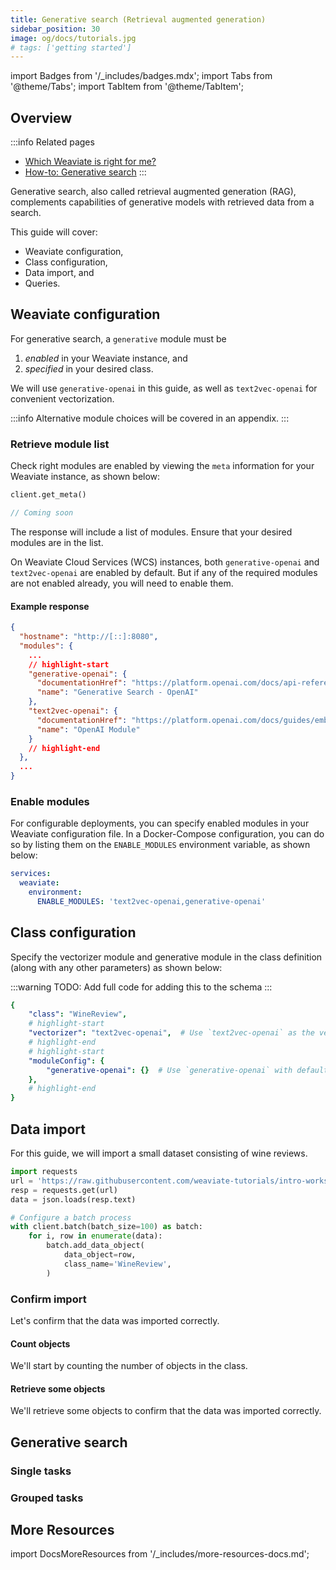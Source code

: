 ```yaml
---
title: Generative search (Retrieval augmented generation)
sidebar_position: 30
image: og/docs/tutorials.jpg
# tags: ['getting started']
---
```


import Badges from '/_includes/badges.mdx';
import Tabs from '@theme/Tabs';
import TabItem from '@theme/TabItem';

<Badges/>

## Overview

:::info Related pages
- [Which Weaviate is right for me?](./which-weaviate.md)
- [How-to: Generative search](../search/generative.md)
:::

Generative search, also called retrieval augmented generation (RAG), complements capabilities of generative models with retrieved data from a search.

This guide will cover:

- Weaviate configuration,
- Class configuration,
- Data import, and
- Queries.

## Weaviate configuration

For generative search, a `generative` module must be
1. *enabled* in your Weaviate instance, and
2. *specified* in your desired class.

We will use `generative-openai` in this guide, as well as `text2vec-openai` for convenient vectorization.

:::info Alternative module choices will be covered in an appendix.
:::

### Retrieve module list

Check right modules are enabled by viewing the `meta` information for your Weaviate instance, as shown below:

<Tabs groupId="languages">
<TabItem value="py" label="Python">

```python
client.get_meta()
```

</TabItem>
<TabItem value="ts" label="JavaScript/TypeScript">

```ts
// Coming soon
```

</TabItem>
</Tabs>

The response will include a list of modules. Ensure that your desired modules are in the list.

On Weaviate Cloud Services (WCS) instances, both `generative-openai` and `text2vec-openai` are enabled by default. But if any of the required modules are not enabled already, you will need to enable them.

#### Example response

```json
{
  "hostname": "http://[::]:8080",
  "modules": {
    ...
    // highlight-start
    "generative-openai": {
      "documentationHref": "https://platform.openai.com/docs/api-reference/completions",
      "name": "Generative Search - OpenAI"
    },
    "text2vec-openai": {
      "documentationHref": "https://platform.openai.com/docs/guides/embeddings/what-are-embeddings",
      "name": "OpenAI Module"
    }
    // highlight-end
  },
  ...
}

```

### Enable modules

For configurable deployments, you can specify enabled modules in your Weaviate configuration file. In a Docker-Compose configuration, you can do so by listing them on the `ENABLE_MODULES` environment variable, as shown below:

```yaml
services:
  weaviate:
    environment:
      ENABLE_MODULES: 'text2vec-openai,generative-openai'
```

## Class configuration

Specify the vectorizer module and generative module in the class definition (along with any other parameters) as shown below:

:::warning
TODO: Add full code for adding this to the schema
:::

```yaml
{
    "class": "WineReview",
    # highlight-start
    "vectorizer": "text2vec-openai",  # Use `text2vec-openai` as the vectorizer
    # highlight-end
    # highlight-start
    "moduleConfig": {
        "generative-openai": {}  # Use `generative-openai` with default parameters
    },
    # highlight-end
}
```

## Data import

For this guide, we will import a small dataset consisting of wine reviews.

```py
import requests
url = 'https://raw.githubusercontent.com/weaviate-tutorials/intro-workshop/main/data/winemag_tiny.json'
resp = requests.get(url)
data = json.loads(resp.text)

# Configure a batch process
with client.batch(batch_size=100) as batch:
    for i, row in enumerate(data):
        batch.add_data_object(
            data_object=row,
            class_name='WineReview',
        )
```

### Confirm import

Let's confirm that the data was imported correctly.

#### Count objects

We'll start by counting the number of objects in the class.

#### Retrieve some objects

We'll retrieve some objects to confirm that the data was imported correctly.

## Generative search

### Single tasks

### Grouped tasks


## More Resources

import DocsMoreResources from '/_includes/more-resources-docs.md';

<DocsMoreResources />

